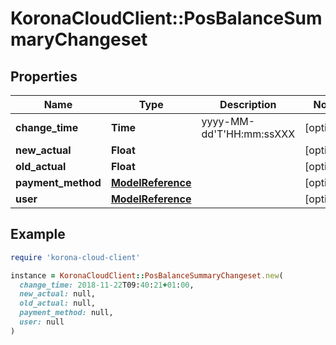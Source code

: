 # KoronaCloudClient::PosBalanceSummaryChangeset

## Properties

| Name | Type | Description | Notes |
| ---- | ---- | ----------- | ----- |
| **change_time** | **Time** | yyyy-MM-dd&#39;T&#39;HH:mm:ssXXX | [optional] |
| **new_actual** | **Float** |  | [optional] |
| **old_actual** | **Float** |  | [optional] |
| **payment_method** | [**ModelReference**](ModelReference.md) |  | [optional] |
| **user** | [**ModelReference**](ModelReference.md) |  | [optional] |

## Example

```ruby
require 'korona-cloud-client'

instance = KoronaCloudClient::PosBalanceSummaryChangeset.new(
  change_time: 2018-11-22T09:40:21+01:00,
  new_actual: null,
  old_actual: null,
  payment_method: null,
  user: null
)
```

